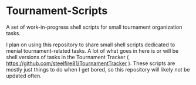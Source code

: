 # Tournament-Scripts
A set of work-in-progress shell scripts for small tournament organization tasks.

I plan on using this repository to share small shell scripts dedicated to menial tournament-related tasks.  A lot of what goes in here is or will be shell versions of tasks in the Tournament Tracker ( https://github.com/steelfire81/TournamentTracker ).  These scripts are mostly just things to do when I get bored, so this repository will likely not be updated often.
